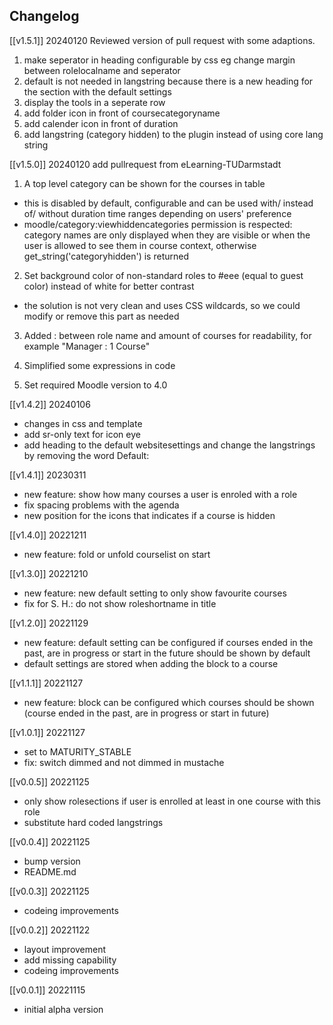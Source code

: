 ## Changelog ##


[[v1.5.1]] 20240120
Reviewed version of pull request with some adaptions.
1. make seperator in heading configurable by css eg change margin between rolelocalname and seperator
2. default is not needed in langstring because there is a new heading for the section with the default settings
3. display the tools in a seperate row
4. add folder icon in front of coursecategoryname
5. add calender icon in front of duration
6. add langstring (category hidden) to the plugin instead of using core lang string

[[v1.5.0]] 20240120
add pullrequest from eLearning-TUDarmstadt

1. A top level category can be shown for the courses in table
- this is disabled by default, configurable and can be used with/ instead of/ without duration time ranges depending on users' preference
- moodle/category:viewhiddencategories permission is respected: category names are only displayed when they are visible or when the user is allowed to see them in course context, otherwise get_string('categoryhidden') is returned

2. Set background color of non-standard roles to #eee (equal to guest color) instead of white for better contrast
- the solution is not very clean and uses CSS wildcards, so we could modify or remove this part as needed

3. Added : between role name and amount of courses for readability, for example "Manager : 1 Course"

4. Simplified some expressions in code
 
5. Set required Moodle version to 4.0


[[v1.4.2]] 20240106  
- changes in css and template
- add sr-only text for icon eye
- add heading to the default websitesettings and change the langstrings by removing the word Default:

[[v1.4.1]] 20230311

- new feature: show how many courses a user is enroled with a role
- fix spacing problems with the agenda
- new position for the icons that indicates if a course is hidden

[[v1.4.0]] 20221211  
- new feature: fold or unfold courselist on start

[[v1.3.0]] 20221210  
- new feature: new default setting to only show favourite courses  
- fix for S. H.: do not show roleshortname in title  

[[v1.2.0]] 20221129  
- new feature: default setting can be configured if courses ended in the past, are in progress or start in the future should be shown by default  
- default settings are stored when adding the block to a course  

[[v1.1.1]] 20221127  
- new feature: block can be configured which courses should be shown (course ended in the past, are in progress or start in future)  

[[v1.0.1]] 20221127  
- set to MATURITY_STABLE  
- fix: switch dimmed and not dimmed in mustache  

[[v0.0.5]] 20221125  
- only show rolesections if user is enrolled at least in one course with this role  
- substitute hard coded langstrings  

[[v0.0.4]] 20221125  
- bump version  
- README.md  

[[v0.0.3]] 20221125  
- codeing improvements  

[[v0.0.2]] 20221122  
- layout improvement  
- add missing capability  
- codeing improvements  

[[v0.0.1]] 20221115  
- initial alpha version  
